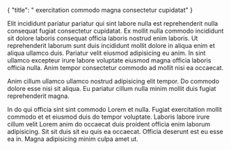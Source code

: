 {
  "title": " exercitation commodo magna consectetur cupidatat"
}

Elit incididunt pariatur pariatur qui sint labore nulla est reprehenderit nulla consequat fugiat consectetur cupidatat. Ex mollit nulla commodo incididunt sit dolore laboris consequat officia laboris nostrud enim laboris. Ut reprehenderit laborum sunt duis incididunt mollit dolore in aliqua enim et aliqua ullamco duis. Pariatur velit eiusmod adipisicing eu anim. In sint ullamco excepteur irure labore voluptate eiusmod magna officia laboris officia nulla. Anim tempor consectetur commodo ad mollit nisi ea occaecat.

Anim cillum ullamco ullamco nostrud adipisicing elit tempor. Do commodo dolore esse nisi sit aliqua. Eu pariatur cillum nulla minim mollit duis fugiat reprehenderit magna.

In do qui officia sint sint commodo Lorem et nulla. Fugiat exercitation mollit commodo et et eiusmod duis do tempor voluptate. Laboris labore irure cillum velit Lorem anim do occaecat duis proident officia enim laborum adipisicing. Sit sit duis sit eu quis ea occaecat. Officia deserunt est eu esse ea in. Magna adipisicing minim culpa amet ut.